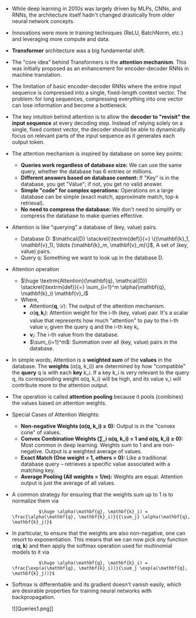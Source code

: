 - While deep learning in 2010s was largely driven by MLPs, CNNs, and RNNs, the architecture itself hadn't changed drastically from older neural network concepts.
- Innovations were more in training techniques (ReLU, BatchNorm, etc.) and leveraging more compute and data.
- **Transformer** architecture was a big fundamental shift.
- The "core idea" behind Transformers is the **attention mechanism**. This was initially proposed as an enhancement for encoder-decoder RNNs in machine translation.
- The limitation of basic encoder-decoder RNNs where the entire input sequence is compressed into a single, fixed-length context vector. The problem: for long sequences, compressing everything into one vector can lose information and become a bottleneck.
- The key intuition behind attention is to allow the **decoder to "revisit" the input sequence** at every decoding step. Instead of relying solely on a single, fixed context vector, the decoder should be able to dynamically focus on relevant parts of the input sequence as it generates each output token.
- The attention mechanism is inspired by database on some key points:
	- **Queries work regardless of database size:** We can use the same query, whether the database has 6 entries or millions.
	- **Different answers based on database content:** If "Key" is in the database, you get "Value"; if not, you get no valid answer.
	- **Simple "code" for complex operations:** Operations on a large database can be simple (exact match, approximate match, top-k retrieval).
	- **No need to compress the database:** We don't need to simplify or compress the database to make queries effective.

- Attention is like "querying" a database of (key, value) pairs. 
	- Database D: $\mathcal{D} \stackrel{\textrm{def}}{=} \{(\mathbf{k}_1, \mathbf{v}_1), \ldots (\mathbf{k}_m, \mathbf{v}_m)\}$, A set of (key, value) pairs.
	- Query q: Something we want to look up in the database D.

- Attention operation
	- $\huge \textrm{Attention}(\mathbf{q}, \mathcal{D}) \stackrel{\textrm{def}}{=} \sum_{i=1}^m \alpha(\mathbf{q}, \mathbf{k}_i) \mathbf{v}_i$
	- Where,
		- $\textrm{Attention}(\mathbf{q}, \mathcal{D})$: The output of the attention mechanism.
		- $\alpha(\mathbf{q}, \mathbf{k}_i)$: Attention weight for the i-th (key, value) pair. It's a scalar value that represents how much "attention" to pay to the i-th value v<sub>i</sub> given the query q and the i-th key k<sub>i</sub>.
		- $\mathbf{v}_i$: The i-th value from the database.
		- $\sum_{i=1}^m$: Summation over all (key, value) pairs in the database.

- In simple words, Attention is a **weighted sum** of the **values** in the database. The **weights** (α(q, k_i)) are determined by how "compatible" the **query** q is with each **key** k_i. If a key k_i is very relevant to the query q, its corresponding weight α(q, k_i) will be high, and its value v_i will contribute more to the attention output.
- The operation is called **attention pooling** because it pools (combines) the values based on attention weights.

- Special Cases of Attention Weights:
	- **Non-negative Weights (α(q, k_i) ≥ 0):** Output is in the "convex cone" of values.
	- **Convex Combination Weights (∑_i α(q, k_i) = 1 and α(q, k_i) ≥ 0):** Most common in deep learning. Weights sum to 1 and are non-negative. Output is a weighted average of values.
	- **Exact Match (One weight = 1, others = 0):** Like a traditional database query – retrieves a specific value associated with a matching key.
	- **Average Pooling (All weights = 1/m):** Weights are equal. Attention output is just the average of all values.

- A common strategy for ensuring that the weights sum up to 1 is to normalize them via

				$\huge \alpha(\mathbf{q}, \mathbf{k}_i) = \frac{\alpha(\mathbf{q}, \mathbf{k}_i)}{{\sum_j} \alpha(\mathbf{q}, \mathbf{k}_j)}$

- In particular, to ensure that the weights are also non-negative, one can resort to exponentiation. This means that we can now pick _any_ function $a(\mathbf{q}, \mathbf{k})$ and then apply the softmax operation used for multinomial models to it via

				$\huge \alpha(\mathbf{q}, \mathbf{k}_i) = \frac{\exp(a(\mathbf{q}, \mathbf{k}_i))}{\sum_j \exp(a(\mathbf{q}, \mathbf{k}_j))}$

- Softmax is differentiable and its gradient doesn't vanish easily, which are desirable properties for training neural networks with backpropagation.

	![[Queries1.png]]


